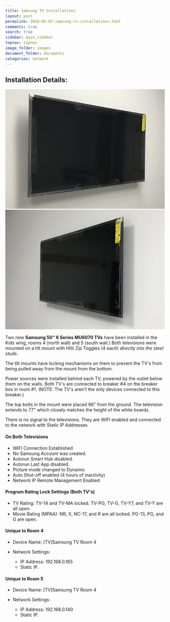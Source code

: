 ```yaml
---
title: Samsung TV Installations
layout: post
permalink: 2018-05-07-samsung-tv-installations.html
comments: true
search: true
sidebar: main_sidebar
topnav: topnav
image_folder: images
document_folder: documents
categories: network
---
```


## Installation Details:
![](/images/samsungroom4.jpg) ![](/images/samsungroom5.jpg)  

Two new **Samsung 50" 6 Series MU6070 TVs** have been installed in the Kids wing, rooms 4 (north wall) and 5 (south wall.)  Both televisions were mounted on a tilt mount with Hilti Zip Toggles (4 each) *directly into the steel studs*.  

The tilt mounts have locking mechanisms on them to prevent the TV's from being pulled away from the mount from the bottom.  

Power sources were installed behind each TV, powered by the outlet below them on the walls.  Both TV's are connected to breaker #4 on the breaker box in room #1.  (NOTE: The TV's aren't the only devices connected to this breaker.)

The top bolts in the mount were placed 66" from the ground.  The television extends to 77" which closely matches the height of the white boards.

There is no signal to the televisions.  They are WIFI enabled and connected to the network with Static IP Addresses.

#### On Both Televisions

- WIFI Connection Established
- No Samsung Account was created.
- Autorun Smart Hub disabled.
- Autorun Last App disabled.
- Picture mode changed to Dynamic
- Auto Shut-off enabled (4 hours of inactivity)
- Network IP Remote Management Enabled

#### Program Rating Lock Settings (Both TV's)

- TV Rating: TV-14 and TV-MA locked.  TV-PG, TV-G, TV-Y7, and TV-Y are all open.
- Movie Rating (MPAA): NR, X, NC-17, and R are all locked.  PG-13, PG, and G are open.


#### Unique to Room 4
- Device Name: [TV]Samsung TV Room 4

- Network Settings:
    - IP Address: 192.168.0.165
    - Static IP.

#### Unique to Room 5
- Device Name: [TV]Samsung TV Room 4

- Network Settings:
    - IP Address: 192.168.0.140
    - Static IP.
